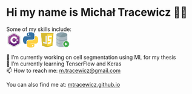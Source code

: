 # Hi my name is Michał Tracewicz 👋🏼

Some of my skills include:\
<img src="https://raw.githubusercontent.com/mtracewicz/mtracewicz/master/csharp.png" height='40'/> <img src="https://raw.githubusercontent.com/mtracewicz/mtracewicz/master/python.png" height='40'/> <img src="https://raw.githubusercontent.com/mtracewicz/mtracewicz/master/js.png" height='40'/> <img src="https://raw.githubusercontent.com/mtracewicz/mtracewicz/master/sql.png" height='40'/>

🔭 I’m currently working on cell segmentation using ML for my thesis \
🌱 I’m currently learning TenserFlow and Keras \
📫 How to reach me: m.tracewicz@gmail.com 

You can also find me at: [mtracewicz.github.io](https://mtracewicz.github.io)
